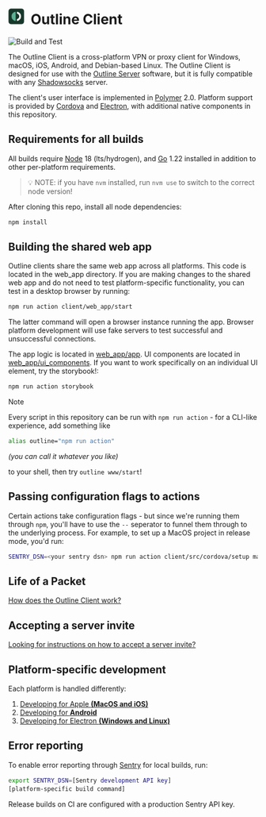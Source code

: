 # <img alt="Outline Client Logo" src="../docs/resources/logo_client.png" title="Outline Client" width="32">&nbsp;&nbsp;Outline Client

![Build and Test](https://github.com/Jigsaw-Code/outline-apps/actions/workflows/build_and_test_debug_client.yml/badge.svg?branch=master) 

The Outline Client is a cross-platform VPN or proxy client for Windows, macOS, iOS, Android, and Debian-based Linux. The Outline Client is designed for use with the [Outline Server](https://github.com/Jigsaw-Code/outline-server) software, but it is fully compatible with any [Shadowsocks](https://shadowsocks.org/) server.

The client's user interface is implemented in [Polymer](https://www.polymer-project.org/) 2.0. Platform support is provided by [Cordova](https://cordova.apache.org/) and [Electron](https://electronjs.org/), with additional native components in this repository.


## Requirements for all builds

All builds require [Node](https://nodejs.org/) 18 (lts/hydrogen), and [Go](https://golang.org/) 1.22 installed in addition to other per-platform requirements.

> 💡 NOTE: if you have `nvm` installed, run `nvm use` to switch to the correct node version!

After cloning this repo, install all node dependencies:

```sh
npm install
```

## Building the shared web app

Outline clients share the same web app across all platforms. This code is located in the web_app directory. If you are making changes to the shared web app and do not need to test platform-specific functionality, you can test in a desktop browser by running:

```sh
npm run action client/web_app/start
```

The latter command will open a browser instance running the app. Browser platform development will use fake servers to test successful and unsuccessful connections.

The app logic is located in [web_app/app](web_app/app). UI components are located in [web_app/ui_components](web_app/ui_components). If you want to work specifically on an individual UI element, try the storybook!:

```sh
npm run action storybook
```

> [!NOTE]
> Every script in this repository can be run with `npm run action` -
> for a CLI-like experience, add something like
>
> ```sh
> alias outline="npm run action"
> ```
>
> _(you can call it whatever you like)_
>
> to your shell, then try `outline www/start`!

## Passing configuration flags to actions

Certain actions take configuration flags - but since we're running them through `npm`, you'll have to use the `--` seperator to funnel them through to the underlying process. For example, to set up a MacOS project in release mode, you'd run:

```sh
SENTRY_DSN=<your sentry dsn> npm run action client/src/cordova/setup macos -- --buildMode=release --versionName=<your version name>
```

## Life of a Packet

[How does the Outline Client work?](/docs/life_of_a_packet.md)

## Accepting a server invite

[Looking for instructions on how to accept a server invite?](/docs/invitation_instructions.md)

## Platform-specific development

Each platform is handled differently:

1. [Developing for Apple **(MacOS and iOS)**](src/cordova/apple)
2. [Developing for **Android**](src/cordova/android)
3. [Developing for Electron **(Windows and Linux)**](electron)

## Error reporting

To enable error reporting through [Sentry](https://sentry.io/) for local builds, run:

```bash
export SENTRY_DSN=[Sentry development API key]
[platform-specific build command]
```

Release builds on CI are configured with a production Sentry API key.
